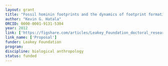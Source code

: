 ```yaml
---
layout: grant
title: "Fossil hominin footprints and the dynamics of footprint formation"
author: "Kevin G. Hatala"
ORCID: 0000-0001-9131-5304
year: 2012
link: ['https://figshare.com/articles/Leakey_Foundation_doctoral_research_grant_Fossil_hominin_footprints_and_the_dynamics_of_footprint_formation_2012_/7958789']
link_name: ['Proposal']
funder: Leakey Foundation
program: 
discipline: biological anthropology
status: funded
---
```

